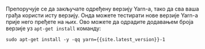 Препоручује се да закључате одређену верзију Yarn-а, тако да сва ваша грађа користи исту верзију. Онда можете тестирати нове верзије Yarn-а прије него пређете на њих. Ово можете да одрадите додавањем броја верзије уз `apt-get install` команду:

    sudo apt-get install -y -qq yarn={{site.latest_version}}-1